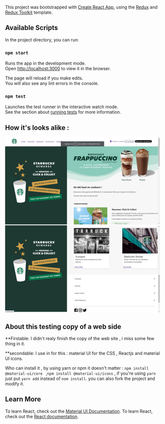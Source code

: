 This project was bootstrapped with [Create React App](https://github.com/facebook/create-react-app), using the [Redux](https://redux.js.org/) and [Redux Toolkit](https://redux-toolkit.js.org/) template.

## Available Scripts

In the project directory, you can run:

### `npm start`

Runs the app in the development mode.<br />
Open [http://localhost:3000](http://localhost:3000) to view it in the browser.

The page will reload if you make edits.<br />
You will also see any lint errors in the console.

### `npm test`

Launches the test runner in the interactive watch mode.<br />
See the section about [running tests](https://facebook.github.io/create-react-app/docs/running-tests) for more information.


## How it's looks alike :
![img.png](img.png)
![img_1.png](img_1.png)


## About this testing copy of a web side

**Firstable:
I didn't realy finish the copy of the web site , i miss some few thing in it. 

**secondable:
I use in for this : material UI for the CSS , Reactjs and material UI icons.

Who can install it , by using yarn or npm it doesn't matter :
`npm install @material-ui/core ` ,`npm install @material-ui/icons` , if you're using `yarn` just put `yarn add` instead of `nom install`.
you can also fork the project and modify it.

## Learn More
To learn React, check out the [Material UI Documentation](https://material-ui.com/getting-started/installation/).
To learn React, check out the [React documentation](https://reactjs.org/).
